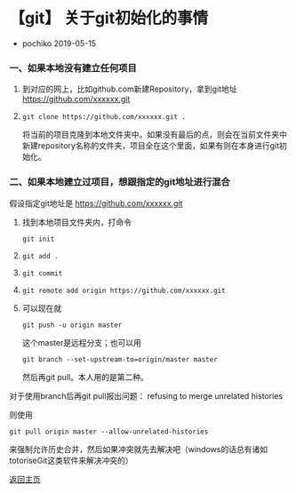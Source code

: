# 【git】 关于git初始化的事情

- pochiko 2019-05-15

### 一、如果本地没有建立任何项目
1. 到对应的网上，比如github.com新建Repository，拿到git地址 https://github.com/xxxxxx.git
2. 
   ```
   git clone https://github.com/xxxxxx.git .
   ```
   将当前的项目克隆到本地文件夹中。如果没有最后的点，则会在当前文件夹中新建repository名称的文件夹，项目全在这个里面，如果有则在本身进行git初始化。
   
### 二、如果本地建立过项目，想跟指定的git地址进行混合
假设指定git地址是 https://github.com/xxxxxx.git
1. 找到本地项目文件夹内，打命令 
   ```
   git init
   ```
2. ```
   git add .
   ```
3. ```
   git commit
   ```
4. ```
   git remote add origin https://github.com/xxxxxx.git
   ```
5. 可以现在就 
   ```
   git push -u origin master
   ``` 
   这个master是远程分支；也可以用
   ```
   git branch --set-upstream-to=origin/master master
   ```
   然后再git pull。本人用的是第二种。

对于使用branch后再git pull报出问题：
    refusing to merge unrelated histories

则使用
```
git pull origin master --allow-unrelated-histories
```
来强制允许历史合并，然后如果冲突就先去解决吧（windows的话总有诸如totoriseGit这类软件来解决冲突的）

[返回主页](./readme.md)